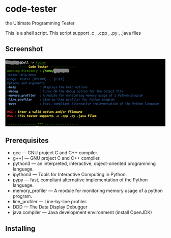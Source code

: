 code-tester
===========

the Ultimate Programming Tester

This is a shell script. This script support .c , .cpp , .py , .java files

## Screenshot

![screenshot](screenshot.png)

## Prerequisites 
  
 * gcc         — GNU project C and C++ compiler.
 * g++]         — GNU project C and C++ compiler.
 * python3         — an interpreted, interactive, object-oriented programming language.
 * ipython3 — Tools for Interactive Computing in Python.
 * pypy     — fast, compliant alternative implementation of the Python language.
 * memory_profiler        — A module for monitoring memory usage of a python program.
 * line_profiler         — Line-by-line profiler.
 * DDD         — The Data Display Debugger
 * java compiler — Java development environment (install OpenJDK)

## Installing
